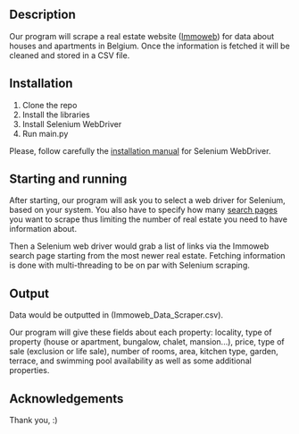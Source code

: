 
## Description
Our program will scrape a real estate website ([Immoweb](https://www.immoweb.be/en)) for data about houses and apartments in Belgium. 
Once the information is fetched it will be cleaned and stored in a CSV file.

## Installation
1. Clone the repo
2. Install the libraries
3. Install Selenium WebDriver 
4. Run main.py

Please, follow carefully the [installation manual](https://www.selenium.dev/documentation/en/webdriver/driver_requirements/) for Selenium WebDriver.

## Starting and running
After starting, our program will ask you to select a web driver for Selenium, based on your system. 
You also have to specify how many [search pages](https://www.immoweb.be/en/search/house/for-sale) you want to scrape thus limiting the number of real estate you need to have information about.

Then a Selenium web driver would grab a list of links via the Immoweb search page starting from the most newer real estate.
Fetching information is done with multi-threading to be on par with Selenium scraping. 

## Output
Data would be outputted in (Immoweb_Data_Scraper.csv).

Our program will give these fields about each property: locality, type of property (house or apartment, bungalow, chalet, mansion...), price, type of sale (exclusion or life sale), number of rooms, area, kitchen type, garden, terrace, and swimming pool availability as well as some additional properties.

## Acknowledgements
Thank you,  :)

